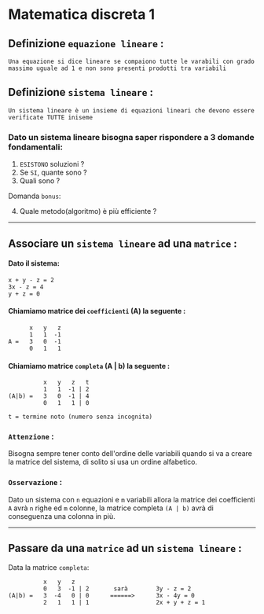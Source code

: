 # **Matematica discreta 1**

## **Definizione `equazione lineare`** :

    Una equazione si dice lineare se compaiono tutte le varabili con grado 
    massimo uguale ad 1 e non sono presenti prodotti tra variabili



## **Definizione `sistema lineare`** :

    Un sistema lineare è un insieme di equazioni lineari che devono essere verificate TUTTE iniseme


### Dato un  sistema lineare bisogna saper rispondere a 3 domande fondamentali:

1. `ESISTONO` soluzioni ? 
2. Se `SI`, quante sono ?
3. Quali sono ?

Domanda `bonus`:

4. Quale metodo(algoritmo) è più efficiente ? 

---

## **Associare un `sistema lineare` ad una `matrice`** :

#### Dato il sistema:

    x + y - z = 2         
    3x - z = 4
    y + z = 0

#### Chiamiamo matrice dei `coefficienti` (A) la seguente :

          x   y   z
          1   1  -1
    A =   3   0  -1
          0   1   1

#### Chiamiamo matrice `completa` (A | b) la seguente : 

              x   y   z   t
              1   1  -1 | 2
    (A|b) =   3   0  -1 | 4
              0   1   1 | 0

    t = termine noto (numero senza incognita)

### `Attenzione` : 
Bisogna sempre tener conto dell'ordine delle variabili quando si va a creare la matrice del sistema, di solito si usa un ordine alfabetico.

### `Osservazione` : 
Dato un sistema con `n` equazioni e `m` variabili allora la matrice dei coefficienti `A` avrà `n` righe ed `m` colonne, la matrice completa `(A | b)` avrà di conseguenza una colonna in più.

---

## **Passare da una `matrice` ad un `sistema lineare`** : 

Data la matrice `completa`:

              x   y   z   
              0   3  -1 | 2       sarà        3y - z = 2
    (A|b) =   3  -4   0 | 0      ======>      3x - 4y = 0
              2   1   1 | 1                   2x + y + z = 1

